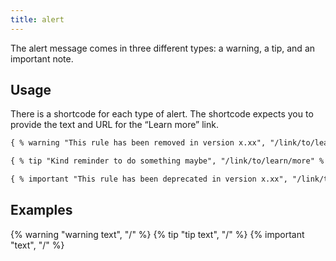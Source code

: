 ```yaml
---
title: alert 
---
```


The alert message comes in three different types: a warning, a tip, and an important note.

## Usage

There is a shortcode for each type of alert. The shortcode expects you to provide the text and URL for the “Learn more” link.

```html
{ % warning "This rule has been removed in version x.xx", "/link/to/learn/more" % }

{ % tip "Kind reminder to do something maybe", "/link/to/learn/more" % }

{ % important "This rule has been deprecated in version x.xx", "/link/to/learn/more" % }
```

## Examples

{% warning "warning text", "/" %}
{% tip "tip text", "/" %}
{% important "text", "/" %}

